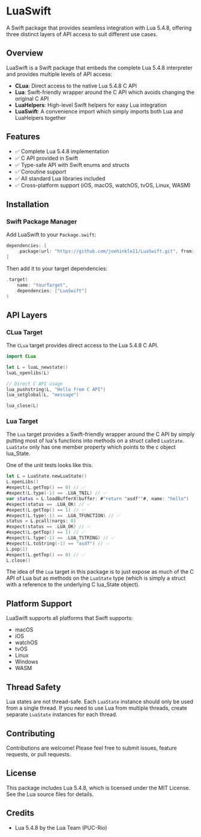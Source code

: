 # LuaSwift

A Swift package that provides seamless integration with Lua 5.4.8, offering three distinct layers of API access to suit different use cases.

## Overview

LuaSwift is a Swift package that embeds the complete Lua 5.4.8 interpreter and provides multiple levels of API access:

- **CLua**: Direct access to the native Lua 5.4.8 C API
- **Lua**: Swift-friendly wrapper around the C API which avoids changing the original C API
- **LuaHelpers**: High-level Swift helpers for easy Lua integration
- **LuaSwift**: A convenience import which simply imports both Lua and LuaHelpers together

## Features

- ✅ Complete Lua 5.4.8 implementation
- ✅ C API provided in Swift
- ✅ Type-safe API with Swift enums and structs
- ✅ Coroutine support
- ✅ All standard Lua libraries included
- ✅ Cross-platform support (iOS, macOS, watchOS, tvOS, Linux, WASM)

## Installation

### Swift Package Manager

Add LuaSwift to your `Package.swift`:

```swift
dependencies: [
    .package(url: "https://github.com/joehinkle11/LuaSwift.git", from: "1.0.0")
]
```

Then add it to your target dependencies:

```swift
.target(
    name: "YourTarget",
    dependencies: ["LuaSwift"]
)
```

## API Layers

### CLua Target

The `CLua` target provides direct access to the Lua 5.4.8 C API.

```swift
import CLua

let L = luaL_newstate()
luaL_openlibs(L)

// Direct C API usage
lua_pushstring(L, "Hello from C API")
lua_setglobal(L, "message")

lua_close(L)
```

### Lua Target

The `Lua` target provides a Swift-friendly wrapper around the C API by simply putting most of lua's functions into methods on a struct called `LuaState`. `LuaState` only has one member property which points to the c object lua_State.

One of the unit tests looks like this.

```swift
let L = LuaState.newLuaState()
L.openLibs()
#expect(L.getTop() == 0) // ✅
#expect(L.type(-1) == .LUA_TNIL) // ✅
var status = L.loadBufferX(buffer: #"return "asdf""#, name: "hello")
#expect(status == .LUA_OK) // ✅
#expect(L.getTop() == 1) // ✅
#expect(L.type(-1) == .LUA_TFUNCTION) // ✅
status = L.pcall(nargs: 0)
#expect(status == .LUA_OK) // ✅
#expect(L.getTop() == 1) // ✅
#expect(L.type(-1) == .LUA_TSTRING) // ✅
#expect(L.toString(-1) == "asdf") // ✅
L.pop(1)
#expect(L.getTop() == 0) // ✅
L.close()
```

The idea of the `Lua` target in this package is to just expose as much of the C API of Lua but as methods on the `LuaState` type (which is simply a struct with a reference to the underlying C lua_State object).

## Platform Support

LuaSwift supports all platforms that Swift supports:
- macOS
- iOS
- watchOS
- tvOS
- Linux
- Windows
- WASM

## Thread Safety

Lua states are not thread-safe. Each `LuaState` instance should only be used from a single thread. If you need to use Lua from multiple threads, create separate `LuaState` instances for each thread.

## Contributing

Contributions are welcome! Please feel free to submit issues, feature requests, or pull requests.

## License

This package includes Lua 5.4.8, which is licensed under the MIT License. See the Lua source files for details.

## Credits

- Lua 5.4.8 by the Lua Team (PUC-Rio)


